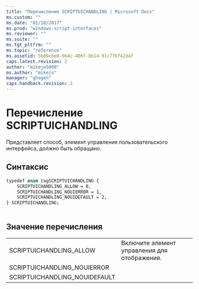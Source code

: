 ```yaml
---
title: "Перечисление SCRIPTUICHANDLING | Microsoft Docs"
ms.custom: ""
ms.date: "01/18/2017"
ms.prod: "windows-script-interfaces"
ms.reviewer: ""
ms.suite: ""
ms.tgt_pltfrm: ""
ms.topic: "reference"
ms.assetid: 5b89c6e8-064c-406f-bb14-91c77bf42daf
caps.latest.revision: 2
author: "mikejo5000"
ms.author: "mikejo"
manager: "ghogen"
caps.handback.revision: 2
---
```

# Перечисление SCRIPTUICHANDLING
Представляет способ, элемент управления пользовательского интерфейса, должно быть обращано.  
  
## Синтаксис  
  
```vb  
typedef enum tagSCRIPTUICHANDLING {   
    SCRIPTUICHANDLING_ALLOW = 0,   
    SCRIPTUICHANDLING_NOUIERROR = 1,   
    SCRIPTUICHANDLING_NOUIDEFAULT = 2,   
} SCRIPTUICHANDLING;  
  
```  
  
## Значение перечисления  
  
|||  
|-|-|  
|SCRIPTUICHANDLING\_ALLOW|Включите элемент управления для отображения.|  
|SCRIPTUICHANDLING\_NOUIERROR||  
|SCRIPTUICHANDLING\_NOUIDEFAULT||
